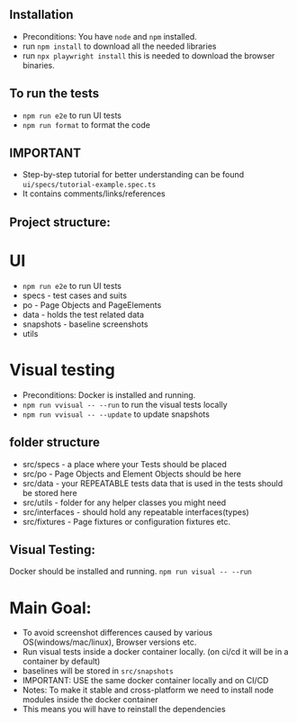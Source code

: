 ## Installation

- Preconditions: You have `node` and `npm` installed.
- run `npm install` to download all the needed libraries
- run `npx playwright install` this is needed to download the browser binaries.

## To run the tests
- `npm run e2e` to run UI tests
- `npm run format` to format the code

## IMPORTANT
- Step-by-step tutorial for better understanding can be found `ui/specs/tutorial-example.spec.ts`
- It contains comments/links/references

## Project structure:

# UI
- `npm run e2e` to run UI tests
- specs - test cases and suits
- po - Page Objects and PageElements
- data - holds the test related data
- snapshots - baseline screenshots
- utils

# Visual testing
- Preconditions: Docker is installed and running.
- `npm run vvisual -- --run` to run the visual tests locally
- `npm run vvisual -- --update` to update snapshots

## folder structure
- src/specs - a place where your Tests should be placed
- src/po - Page Objects and Element Objects should be here
- src/data - your REPEATABLE tests data that is used in the tests should be stored here
- src/utils - folder for any helper classes you might need
- src/interfaces - should hold any repeatable interfaces(types)
- src/fixtures - Page fixtures or configuration fixtures etc.

## Visual Testing:
Docker should be installed and running.
`npm run visual -- --run`

# Main Goal:
- To avoid screenshot differences caused by various OS(windows/mac/linux), Browser versions etc.
- Run visual tests inside a docker container locally. (on ci/cd it will be in a container by default)
- baselines will be stored in `src/snapshots`
- IMPORTANT: USE the same docker container locally and on CI/CD
- Notes: To make it stable and cross-platform we need to install node modules inside the docker container
- This means you will have to reinstall the dependencies
